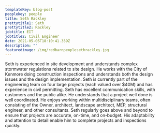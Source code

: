 ```yaml
---
templateKey: blog-post
peoplekey: people
title: Seth Rackley
prettytitle1: Seth
prettytitle2: Rackley
jobtitle: EIT
jobtitle2: Civil Engineer
date: 2021-05-05T18:10:41.339Z
description: ""
featuredimage: /img/redbarnpeoplesethrackley.jpg
---
```

<!--StartFragment-->

Seth is experienced in site development and understands complex stormwater regulations related to site design. He works with the City of Kenmore doing construction inspections and understands both the design issues and the design implementation. Seth is currently part of the engineering team on four large projects (each valued over $40M) and has experience in civil permitting. Seth has excellent communication skills, with customers and the public alike. He understands that a project well done is well coordinated. He enjoys working within multidisciplinary teams, often consisting of the Owner, architect, landscape architect, MEP, structural engineer, and other consultants. Seth regularly goes above and beyond to ensure that projects are accurate, on-time, and on-budget. His adaptability and attention to detail enable him to complete projects and inspections quickly.

<!--EndFragment-->